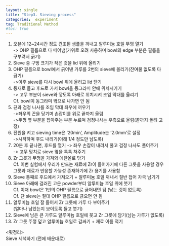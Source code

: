 ```yaml
---
layout: single
title: "Step3. Sieving process"
categories:  experiment
tag: Traditional Method
#toc: true
---
```


1.	오븐에 12~24시간 정도 건조된 샘플을 꺼내고 알루미늄 호일 뚜껑 열기<br>
-> OHP 필름으로 다 떼어냄(가위로 오려 사용하며 bowl의 edge 부분은 필름을 구부려서 긁기)<br>
2.	Sieve 중 구멍 크기가 작은 것을 lid 위에 올리기<br>
3.	OHP 필름으로 bowl에서 긁어낸 가루를 2번의 sieve에 올리기(잔여물 없도록 다 긁기)<br>
->이후 sieve를 다시 bowl 위에 올리고 lid 닫기<br>
4.	통재로 들고 후드로 가서 bowl을 동그라미 안에 위치시키기<br>
-> 고무 부분이 sieve와 닿도록 아래로 위치시켜 조임 막대를 올리기<br>
Cf. bowl이 동그라미 밖으로 나가면 안 됨<br>
5.	끈과 검정 나사를 조임 막대 좌우에 끼우기<br>
->좌우의 끈을 당기며 손잡이를 위로 끝까지 올림<br>
->뚜껑 옆 부분을 잡아주는 부분 누르며 검정나사는 우측으로 올림(끝까지 돌려 고정)<br>
6.	전원을 켜고 sieving time은 ‘20min’, Amplitude는 ‘2.0mm’로 설정<br>
->시작하며 후드 내리기(아래 1/4 정도만 남도록)<br>
7.	20분 후 끝나면, 후드를 열기 -> 좌우 손잡이 내려서 풀고 검정 나사도 풀어주기<br>
-> 고무 망치로 sieve 옆을 톡톡 쳐주기<br>
8.	Zr 그릇과 뚜껑을 가져와 에탄올로 닦기<br>
Cf. 이번 실험에서 우리가 만드는 재료에 Zr이 들어가기에 다른 그릇을 사용할 경우 그릇과 재료가 반응할 가능성 존재하기에 Zr 용기를 사용함<br>
9.	Sieve 통째로 후드에서 가져오기 + 알루미늄 호일 꺼내서 절반 접어 자국 남기기<br>
10.	Sieve 아래에 걸러진 고운 powder부터 알루미늄 호일 위에 붓기<br>
Cf. 이때 bowl은 1번의 OHP 필름으로 긁어내면 됨 (남는 것이 없도록)<br>
Cf. 단 sieve는 절대 OHP 필름으로 긁으면 안 됨<br>
11.	알루미늄 호일 잘 들어서 Zr 그릇에 가루 다 부어주기<br>
(얼마나 남았는지 보이도록 들고 붓기)<br>
12.	Sieve에 남은 큰 가루도 알루미늄 호일에 붓고 Zr 그릇에 담기(남는 가루가 없도록)<br>
13.	Zr 그릇 뚜껑 덮고 알루미늄 호일로 감싸기 + 재료 이름 적기<br>

<뒷정리><br>
Sieve 세척하기 (전에 배운대로)
